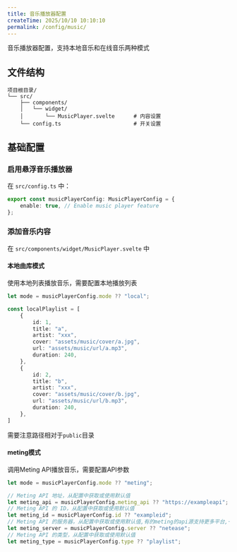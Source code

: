 ```yaml
---
title: 音乐播放器配置
createTime: 2025/10/10 10:10:10
permalink: /config/music/
---
```


音乐播放器配置，支持本地音乐和在线音乐两种模式


## 文件结构

```
项目根目录/
└── src/
	├── components/
	│   └── widget/
	│   	└── MusicPlayer.svelte		# 内容设置
	└── config.ts           			# 开关设置
```


## 基础配置

### 启用悬浮音乐播放器

在 `src/config.ts` 中：

```typescript
export const musicPlayerConfig: MusicPlayerConfig = {
	enable: true, // Enable music player feature
};
```

### 添加音乐内容

在 `src/components/widget/MusicPlayer.svelte` 中

#### 本地曲库模式

使用本地列表播放音乐，需要配置本地播放列表

```typescript
let mode = musicPlayerConfig.mode ?? "local";
```

```typescript
const localPlaylist = [
	{
		id: 1,
		title: "a",
		artist: "xxx",
		cover: "assets/music/cover/a.jpg",
		url: "assets/music/url/a.mp3",
		duration: 240,
	},
	{
		id: 2,
		title: "b",
		artist: "xxx",
		cover: "assets/music/cover/b.jpg",
		url: "assets/music/url/b.mp3",
		duration: 240,
	},
]
```

需要注意路径相对于`public`目录

#### meting模式

调用Meting API播放音乐，需要配置API参数

```typescript
let mode = musicPlayerConfig.mode ?? "meting";
```

```typescript
// Meting API 地址，从配置中获取或使用默认值
let meting_api = musicPlayerConfig.meting_api ?? "https://exampleapi";
// Meting API 的 ID，从配置中获取或使用默认值
let meting_id = musicPlayerConfig.id ?? "exampleid";
// Meting API 的服务器，从配置中获取或使用默认值,有的meting的api源支持更多平台,一般来说,netease=网易云音乐, tencent=QQ音乐, kugou=酷狗音乐, xiami=虾米音乐, baidu=百度音乐
let meting_server = musicPlayerConfig.server ?? "netease";
// Meting API 的类型，从配置中获取或使用默认值
let meting_type = musicPlayerConfig.type ?? "playlist";
```